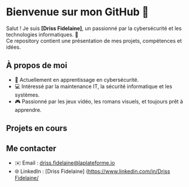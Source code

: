 # Bienvenue sur mon GitHub 👋

Salut ! Je suis **[Driss Fidelaine]**, un passionné par la cybersécurité et les technologies informatiques. 🚀  
Ce repository contient une présentation de mes projets, compétences et idées.

## À propos de moi
- 🌱 Actuellement en apprentissage en cybersécurité.
- 💻 Intéressé par la maintenance IT, la sécurité informatique et les systèmes.
- 🎮 Passionné par les jeux vidéo, les romans visuels, et toujours prêt à apprendre.

## Projets en cours


## Me contacter
- ✉️ Email : [driss.fidelaine@laplateforme.io](mailto:driss.fidelaine@laplateforme.io)
- 🌐 LinkedIn : [Driss Fidelaine] ([https://www.linkedin.com/in/Driss Fidelaine/](https://www.linkedin.com/in/driss-fidelaine-240154340/)
